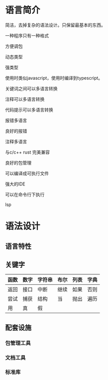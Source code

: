 # 语言简介

简洁，去掉复杂的语法设计。只保留最基本的东西。

一种程序只有一种格式

方便调包

动态类型

强类型

使用时类似javascript，使用时编译到typescript。

关键词之间可以多语言转换

注释可以多语言转换

代码提示可以多语言转换

报错多语言

良好的报错

注释多语言

与c/c++ rust 完美兼容

良好的包管理

可以编译成可执行文件

强大的IDE

可以在命令行下执行

lsp

# 语法设计

## 语言特性

###

## 关键字

| 函数 | 数字 | 字符串 | 布尔 | 列表 | 字典 |
| :--- | ---- | ------ | ---- | ---- | ---- |
| 返回 | 接口 | 中断   | 继续 | 如果 | 否则 |
| 尝试 | 捕获 | 结构   | 当   | 抛出 | 遍历 |
| 用   | 真   | 假     |      |      |      |



## 配套设施

### 包管理工具

### 文档工具

### 标准库

